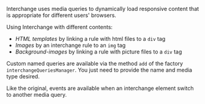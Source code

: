 Interchange uses media queries to dynamically load responsive content that is appropriate for different users' browsers.

Using Interchange with different contents:

 - *HTML templates* by linking a rule with html files to a `div` tag
 - *Images* by an interchange rule to an `img` tag
 - *Background-images* by linking a rule with picture files to a `div` tag

Custom named queries are available via the method `add` of the factory `interchangeQueriesManager`. You just need to provide the name and media type desired.

Like the original, events are available when an interchange element switch to another media query.